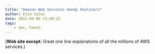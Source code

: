 ```yaml
---
title: "Amazon Web Services Handy Oneliners"
author: Pito Salas
date: 2021-04-06 13:40:22
tags:
    - aws, howto
---
```


(**Web site except:** Great one line explanations of all the millions of AWS services.) 
